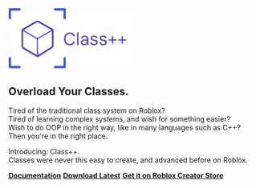 <img src="./.github/images/ClassPP_Expanded.svg" width=50% alt="Class++">

## Overload Your Classes.

Tired of the traditional class system on Roblox?<br>
Tired of learning complex systems, and wish for something easier?<br>
Wish to do OOP in the right way, like in many languages such as C++?<br>
Then you're in the right place.

Introducing: Class++.<br>
Classes were never this easy to create, and advanced before on Roblox.

**[Documentation](https://tenebrisnoctua.github.io/ClassPP/)** **[Download Latest](https://github.com/TenebrisNoctua/ClassPP/releases/latest)** **[Get it on Roblox Creator Store](https://create.roblox.com/store/asset/18312821151/Class)**
